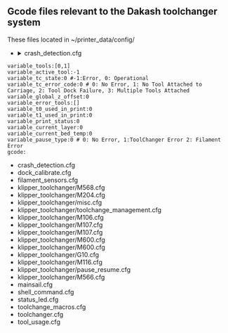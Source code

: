 
<h2>Gcode files relevant to the Dakash toolchanger system</h2>

These files located in ~/printer_data/config/

- <details>
  <summary>crash_detection.cfg</summary>
  INTELLIGENT ERROR DETECTION
  <details><summary>VARIABLES_LIST</summary>
```[gcode_macro VARIABLES_LIST]
variable_tools:[0,1]
variable_active_tool:-1
variable_tc_state:0 #-1:Error, 0: Operational
variable_tc_error_code:0 # 0: No Error, 1: No Tool Attached to Carriage, 2: Tool Dock Failure, 3: Multiple Tools Attached  
variable_global_z_offset:0
variable_error_tools:[]
variable_t0_used_in_print:0
variable_t1_used_in_print:0
variable_print_status:0
variable_current_layer:0
variable_current_bed_temp:0
variable_pause_type:0 # 0: No Error, 1:ToolChanger Error 2: Filament Error
gcode:
```
</details>
</details>

- crash_detection.cfg
- dock_calibrate.cfg
- filament_sensors.cfg
- klipper_toolchanger/M568.cfg
- klipper_toolchanger/M204.cfg
- klipper_toolchanger/misc.cfg
- klipper_toolchanger/toolchange_management.cfg
- klipper_toolchanger/M106.cfg
- klipper_toolchanger/M107.cfg
- klipper_toolchanger/M107.cfg
- klipper_toolchanger/M600.cfg
- klipper_toolchanger/M600.cfg
- klipper_toolchanger/G10.cfg
- klipper_toolchanger/M116.cfg
- klipper_toolchanger/pause_resume.cfg
- klipper_toolchanger/M566.cfg
- mainsail.cfg
- shell_command.cfg
- status_led.cfg
- toolchange_macros.cfg
- toolchanger.cfg
- tool_usage.cfg
